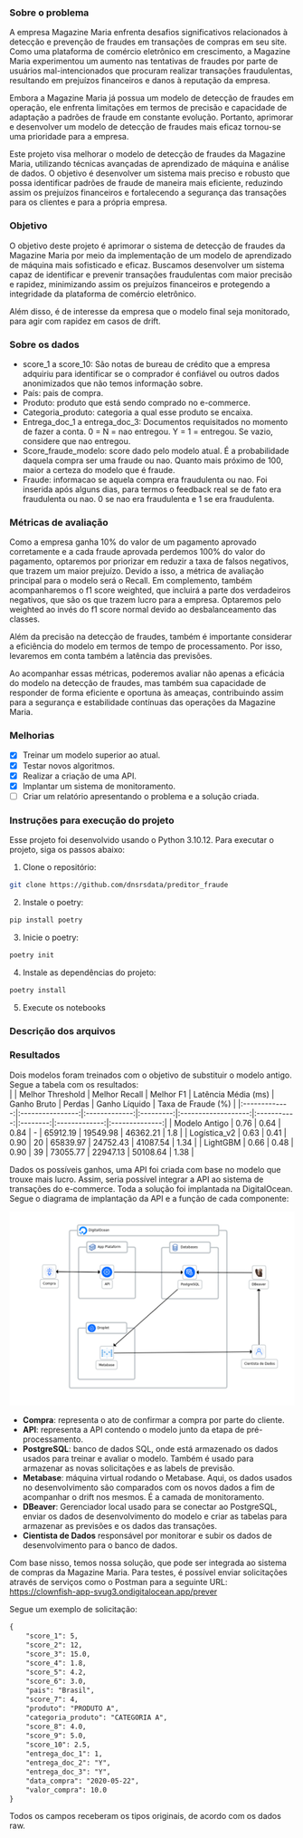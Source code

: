 ### Sobre o problema

A empresa Magazine Maria enfrenta desafios significativos relacionados à 
detecção e prevenção de fraudes em transações de compras em seu site. Como uma 
plataforma de comércio eletrônico em crescimento, a Magazine Maria experimentou 
um aumento nas tentativas de fraudes por parte de usuários mal-intencionados que 
procuram realizar transações fraudulentas, resultando em prejuízos financeiros 
e danos à reputação da empresa.

Embora a Magazine Maria já possua um modelo de detecção de fraudes em operação, 
ele enfrenta limitações em termos de precisão e capacidade de adaptação a 
padrões de fraude em constante evolução. Portanto, aprimorar e desenvolver um 
modelo de detecção de fraudes mais eficaz tornou-se uma prioridade para a 
empresa.

Este projeto visa melhorar o modelo de detecção de fraudes da Magazine Maria, 
utilizando técnicas avançadas de aprendizado de máquina e análise de dados. O 
objetivo é desenvolver um sistema mais preciso e robusto que possa identificar 
padrões de fraude de maneira mais eficiente, reduzindo assim os prejuízos 
financeiros e fortalecendo a segurança das transações para os clientes e para 
a própria empresa.

### Objetivo

O objetivo deste projeto é aprimorar o sistema de detecção de fraudes da 
Magazine Maria por meio da implementação de um modelo de aprendizado de máquina 
mais sofisticado e eficaz. Buscamos desenvolver um sistema capaz de identificar 
e prevenir transações fraudulentas com maior precisão e rapidez, minimizando 
assim os prejuízos financeiros e protegendo a integridade da plataforma de 
comércio eletrônico.

Além disso, é de interesse da empresa que o modelo final seja monitorado, para 
agir com rapidez em casos de drift. 

### Sobre os dados

- score_1 a score_10: São notas de bureau de crédito que a empresa adquiriu para 
identificar se o comprador é confiável ou outros dados anonimizados que não 
temos informação sobre.
- País: pais de compra.
- Produto: produto que está sendo comprado no e-commerce.
- Categoria_produto: categoria a qual esse produto se encaixa.
- Entrega_doc_1 a entrega_doc_3: Documentos requisitados no momento de fazer a 
conta. 0 = N = nao entregou. Y = 1 = entregou. Se vazio, considere que nao 
entregou.
- Score_fraude_modelo: score dado pelo modelo atual. É a probabilidade daquela 
compra ser uma fraude ou nao. Quanto mais próximo de 100, maior a certeza do 
modelo que é fraude.
- Fraude: informacao se aquela compra era fraudulenta ou nao. Foi inserida após 
alguns dias, para termos o feedback real se de fato era fraudulenta ou nao. 0 
se nao era fraudulenta e 1 se era fraudulenta.


### Métricas de avaliação

Como a empresa ganha 10% do valor de um pagamento aprovado corretamente e a cada 
fraude aprovada perdemos 100% do valor do pagamento, optaremos por priorizar em 
reduzir a taxa de falsos negativos, que trazem um maior prejuízo. Devido a isso, 
a métrica de avaliação principal para o modelo será o Recall. Em complemento,
também acompanharemos o f1 score weighted, que incluirá a parte dos verdadeiros
negativos, que são os que trazem lucro para a empresa. Optaremos pelo weighted 
ao invés do f1 score normal devido ao desbalanceamento das classes.   

Além da precisão na detecção de fraudes, também é importante considerar a 
eficiência do modelo em termos de tempo de processamento. Por isso, levaremos 
em conta também a latência das previsões.

Ao acompanhar essas métricas, poderemos avaliar não apenas a eficácia do modelo 
na detecção de fraudes, mas também sua capacidade de responder de forma 
eficiente e oportuna às ameaças, contribuindo assim para a segurança e 
estabilidade contínuas das operações da Magazine Maria.

### Melhorias
- [X] Treinar um modelo superior ao atual.
- [X] Testar novos algoritmos.
- [X] Realizar a criação de uma API.
- [X] Implantar um sistema de monitoramento.
- [ ] Criar um relatório apresentando o problema e a solução criada.

### Instruções para execução do projeto

Esse projeto foi desenvolvido usando o Python 3.10.12. Para executar o projeto,
siga os passos abaixo:

1. Clone o repositório:
```sh
git clone https://github.com/dnsrsdata/preditor_fraude
```
2. Instale o poetry:
```sh
pip install poetry
```
3. Inicie o poetry:
```sh
poetry init
```
4. Instale as dependências do projeto:
```sh
poetry install
```
5. Execute os notebooks

### Descrição dos arquivos


### Resultados
Dois modelos foram treinados com o objetivo de substituir o modelo antigo. Segue
a tabela com os resultados:<br>
|               | Melhor Threshold | Melhor Recall | Melhor F1 | Latência Média (ms) | Ganho Bruto |  Perdas  | Ganho Líquido | Taxa de Fraude (%) |
|:-------------:|:----------------:|:-------------:|:---------:|:-------------------:|:-----------:|:--------:|:-------------:|:--------------:|
| Modelo Antigo |       0.76       |      0.64     |    0.84   |          -          |   65912.19  | 19549.98 |    46362.21   |       1.8      |
|  Logística_v2 |       0.63       |      0.41     |    0.90   |          20         |   65839.97  | 24752.43 |    41087.54   |      1.34      |
|    LightGBM   |       0.66       |      0.48     |    0.90   |          39         |   73055.77  | 22947.13 |    50108.64   |      1.38      |

Dados os possíveis ganhos, uma API foi criada com base no modelo que trouxe mais lucro. Assim, seria possível integrar a API ao sistema de transações do e-commerce. Toda a solução foi  implantada na DigitalOcean. Segue o diagrama de implantação da API e a função de cada componente:

![diagrama](images/diagrama_impl.png)

- **Compra**: representa o ato de confirmar a compra por parte do cliente.
- **API**: representa a API contendo o modelo junto da etapa de pré-processamento.
- **PostgreSQL**: banco de dados SQL, onde está armazenado os dados usados para treinar e avaliar o modelo. Também é usado para armazenar as novas solicitações e as labels de previsão.
- **Metabase**: máquina virtual rodando o Metabase. Aqui, os dados usados no desenvolvimento são comparados com os novos dados a fim de acompanhar o drift nos mesmos. É a camada de monitoramento.
- **DBeaver**: Gerenciador local usado para se conectar ao PostgreSQL, enviar os dados de desenvolvimento do modelo e criar as tabelas para armazenar as previsões e os dados das transações.
- **Cientista de Dados** responsável por monitorar e subir os dados de desenvolvimento para o banco de dados.

Com base nisso, temos nossa solução, que pode ser integrada ao sistema de compras da Magazine Maria. Para testes, é possível enviar solicitações através de serviços como o Postman para a seguinte URL: https://clownfish-app-svug3.ondigitalocean.app/prever

Segue um exemplo de solicitação:
```
{
    "score_1": 5,
    "score_2": 12,
    "score_3": 15.0,
    "score_4": 1.8,
    "score_5": 4.2,
    "score_6": 3.0,
    "pais": "Brasil",
    "score_7": 4,
    "produto": "PRODUTO A",
    "categoria_produto": "CATEGORIA A",
    "score_8": 4.0,
    "score_9": 5.0,
    "score_10": 2.5,
    "entrega_doc_1": 1,
    "entrega_doc_2": "Y",
    "entrega_doc_3": "Y",
    "data_compra": "2020-05-22",
    "valor_compra": 10.0
}

```
Todos os campos receberam os tipos originais, de acordo com os dados raw.

